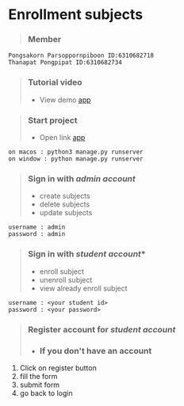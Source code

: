 # **Enrollment subjects**

> ### Member
```
Pongsakorn Parsoppornpiboon ID:6310682718
Thanapat Pongpipat ID:6310682734
```
> ### Tutorial video
> * View demo [app](https://www.youtube.com/watch?v=mLYvcf2UjBE)


> ### Start project
> * Open link [app](http://127.0.0.1:8000/)
```
on macos : python3 manage.py runserver
on window : python manage.py runserver
```

> ### Sign in with  ***admin account***
> * create subjects
>  * delete subjects
> * update subjects
```
username : admin
password : admin
```

> ### Sign in with ***student account****
> * enroll subject
> * unenroll subject
> * view already enroll subject
```
username : <your student id>
password : <your password>
```
> ### Register account for ***student account***
> * ### If you don't have an account
1.  Click on register button
2.  fill the form
3. submit form
4. go back to login